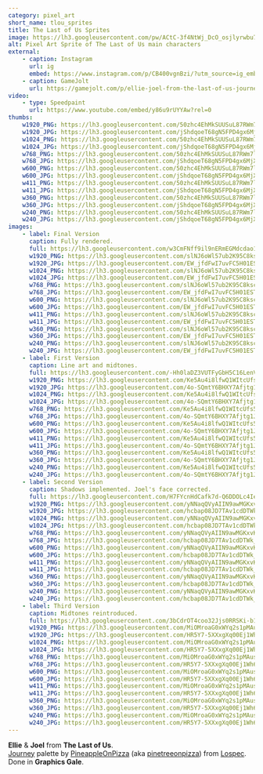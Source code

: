 ```yaml
---
category: pixel_art
short_name: tlou_sprites
title: The Last of Us Sprites
image: https://lh3.googleusercontent.com/pw/ACtC-3f4NtWj_DcO_osjlyrwbu7cqCXstJ8kx6XzE9xgn9WBwYVwzJJfIbKPMz_TyGSDzGzV2QO5IQGKJjwtiTlpcBhDkQBi4b5LN9o6SyN4xOHSUKiE6zy48IkjnB-QtT3mIgymm43EbKMDQEdFKQuw5heR=w1200-h630-no?authuser=0
alt: Pixel Art Sprite of The Last of Us main characters
external:
    - caption: Instagram
      url: ig
      embed: https://www.instagram.com/p/CB400vgnBzi/?utm_source=ig_embed&amp;utm_campaign=loading
    - caption: GameJolt
      url: https://gamejolt.com/p/ellie-joel-from-the-last-of-us-journey-palette-by-pineappl-nehgwsn8
video:
    - type: Speedpaint
      url: https://www.youtube.com/embed/y86u9rUYYAw?rel=0
thumbs:
    w1920_PNG: https://lh3.googleusercontent.com/50zhc4EhMkSUUSuL87RWm7lcZMii7EsZ9NxXSC3X1-f2BkOmzUhYiH62P5TWQUP6P1M_Btul5n9ddyUiJlvTXc9uiwsio6_H7zvrH9x-zFse7_sIzXZKIUK6_XWK7-PvmTzhkmls2w=w355
    w1920_JPG: https://lh3.googleusercontent.com/jShdqoeT68gN5FPD4gx6MjX_y7JraESmRzU6zqWQUeF46uVTB-Zf1mN07oF22i6du5tgpZSn7j5gVCWhFsM_GpFcD4DI9nh74GCrKb76h3vYdsIWxkp0JkAU0XTlelmLtOVf09PSmQ=w355
    w1024_PNG: https://lh3.googleusercontent.com/50zhc4EhMkSUUSuL87RWm7lcZMii7EsZ9NxXSC3X1-f2BkOmzUhYiH62P5TWQUP6P1M_Btul5n9ddyUiJlvTXc9uiwsio6_H7zvrH9x-zFse7_sIzXZKIUK6_XWK7-PvmTzhkmls2w=w284
    w1024_JPG: https://lh3.googleusercontent.com/jShdqoeT68gN5FPD4gx6MjX_y7JraESmRzU6zqWQUeF46uVTB-Zf1mN07oF22i6du5tgpZSn7j5gVCWhFsM_GpFcD4DI9nh74GCrKb76h3vYdsIWxkp0JkAU0XTlelmLtOVf09PSmQ=w284
    w768_PNG: https://lh3.googleusercontent.com/50zhc4EhMkSUUSuL87RWm7lcZMii7EsZ9NxXSC3X1-f2BkOmzUhYiH62P5TWQUP6P1M_Btul5n9ddyUiJlvTXc9uiwsio6_H7zvrH9x-zFse7_sIzXZKIUK6_XWK7-PvmTzhkmls2w=w213
    w768_JPG: https://lh3.googleusercontent.com/jShdqoeT68gN5FPD4gx6MjX_y7JraESmRzU6zqWQUeF46uVTB-Zf1mN07oF22i6du5tgpZSn7j5gVCWhFsM_GpFcD4DI9nh74GCrKb76h3vYdsIWxkp0JkAU0XTlelmLtOVf09PSmQ=w213
    w600_PNG: https://lh3.googleusercontent.com/50zhc4EhMkSUUSuL87RWm7lcZMii7EsZ9NxXSC3X1-f2BkOmzUhYiH62P5TWQUP6P1M_Btul5n9ddyUiJlvTXc9uiwsio6_H7zvrH9x-zFse7_sIzXZKIUK6_XWK7-PvmTzhkmls2w=w166
    w600_JPG: https://lh3.googleusercontent.com/jShdqoeT68gN5FPD4gx6MjX_y7JraESmRzU6zqWQUeF46uVTB-Zf1mN07oF22i6du5tgpZSn7j5gVCWhFsM_GpFcD4DI9nh74GCrKb76h3vYdsIWxkp0JkAU0XTlelmLtOVf09PSmQ=w166
    w411_PNG: https://lh3.googleusercontent.com/50zhc4EhMkSUUSuL87RWm7lcZMii7EsZ9NxXSC3X1-f2BkOmzUhYiH62P5TWQUP6P1M_Btul5n9ddyUiJlvTXc9uiwsio6_H7zvrH9x-zFse7_sIzXZKIUK6_XWK7-PvmTzhkmls2w=w114
    w411_JPG: https://lh3.googleusercontent.com/jShdqoeT68gN5FPD4gx6MjX_y7JraESmRzU6zqWQUeF46uVTB-Zf1mN07oF22i6du5tgpZSn7j5gVCWhFsM_GpFcD4DI9nh74GCrKb76h3vYdsIWxkp0JkAU0XTlelmLtOVf09PSmQ=w114
    w360_PNG: https://lh3.googleusercontent.com/50zhc4EhMkSUUSuL87RWm7lcZMii7EsZ9NxXSC3X1-f2BkOmzUhYiH62P5TWQUP6P1M_Btul5n9ddyUiJlvTXc9uiwsio6_H7zvrH9x-zFse7_sIzXZKIUK6_XWK7-PvmTzhkmls2w=w100
    w360_JPG: https://lh3.googleusercontent.com/jShdqoeT68gN5FPD4gx6MjX_y7JraESmRzU6zqWQUeF46uVTB-Zf1mN07oF22i6du5tgpZSn7j5gVCWhFsM_GpFcD4DI9nh74GCrKb76h3vYdsIWxkp0JkAU0XTlelmLtOVf09PSmQ=w100
    w240_PNG: https://lh3.googleusercontent.com/50zhc4EhMkSUUSuL87RWm7lcZMii7EsZ9NxXSC3X1-f2BkOmzUhYiH62P5TWQUP6P1M_Btul5n9ddyUiJlvTXc9uiwsio6_H7zvrH9x-zFse7_sIzXZKIUK6_XWK7-PvmTzhkmls2w=w66
    w240_JPG: https://lh3.googleusercontent.com/jShdqoeT68gN5FPD4gx6MjX_y7JraESmRzU6zqWQUeF46uVTB-Zf1mN07oF22i6du5tgpZSn7j5gVCWhFsM_GpFcD4DI9nh74GCrKb76h3vYdsIWxkp0JkAU0XTlelmLtOVf09PSmQ=w66
images:
    - label: Final Version
      caption: Fully rendered.
      full: https://lh3.googleusercontent.com/w3CmFNff9il9nERmEGMdcdao1a8fwYzbLm4IyBCQ4owRraiN-jsCFFH_xpaqGLGsz2djBGlGdaiZ-PtLebcn2pvyANPqyLIgHBadzbdeQzGjZwv9BXGJMaUOYfrNoAGZT-KQOARanw=w1080-h1080
      w1920_PNG: https://lh3.googleusercontent.com/slNJ6oWl57ub2K95C8kscw4FStY29BESb6emLDz6znj2_TSxmHur3XDfC3XFO0DtAAehm8tjQZ04raXBskCSf_ZtF2njwlyPC7rF1XEmKEcCZR4pmZxXEJnbMCvTbudSiUkQvDWu6w=w850
      w1920_JPG: https://lh3.googleusercontent.com/EW_jfdFwI7uvFC5H01ESTP1LbTNKyZN3kuQ1ReH7Qf-MOqorEeJL5BvVhtJjfSTtVElMw51TWpefGsfVUe6U7LuOy65IkDiL7vTOZmhGE6NlasDnFPCpLzR1Exl7apHsFs3GVTz4YQ=w850
      w1024_PNG: https://lh3.googleusercontent.com/slNJ6oWl57ub2K95C8kscw4FStY29BESb6emLDz6znj2_TSxmHur3XDfC3XFO0DtAAehm8tjQZ04raXBskCSf_ZtF2njwlyPC7rF1XEmKEcCZR4pmZxXEJnbMCvTbudSiUkQvDWu6w=w711
      w1024_JPG: https://lh3.googleusercontent.com/EW_jfdFwI7uvFC5H01ESTP1LbTNKyZN3kuQ1ReH7Qf-MOqorEeJL5BvVhtJjfSTtVElMw51TWpefGsfVUe6U7LuOy65IkDiL7vTOZmhGE6NlasDnFPCpLzR1Exl7apHsFs3GVTz4YQ=w711
      w768_PNG: https://lh3.googleusercontent.com/slNJ6oWl57ub2K95C8kscw4FStY29BESb6emLDz6znj2_TSxmHur3XDfC3XFO0DtAAehm8tjQZ04raXBskCSf_ZtF2njwlyPC7rF1XEmKEcCZR4pmZxXEJnbMCvTbudSiUkQvDWu6w=w533
      w768_JPG: https://lh3.googleusercontent.com/EW_jfdFwI7uvFC5H01ESTP1LbTNKyZN3kuQ1ReH7Qf-MOqorEeJL5BvVhtJjfSTtVElMw51TWpefGsfVUe6U7LuOy65IkDiL7vTOZmhGE6NlasDnFPCpLzR1Exl7apHsFs3GVTz4YQ=w533
      w600_PNG: https://lh3.googleusercontent.com/slNJ6oWl57ub2K95C8kscw4FStY29BESb6emLDz6znj2_TSxmHur3XDfC3XFO0DtAAehm8tjQZ04raXBskCSf_ZtF2njwlyPC7rF1XEmKEcCZR4pmZxXEJnbMCvTbudSiUkQvDWu6w=w416
      w600_JPG: https://lh3.googleusercontent.com/EW_jfdFwI7uvFC5H01ESTP1LbTNKyZN3kuQ1ReH7Qf-MOqorEeJL5BvVhtJjfSTtVElMw51TWpefGsfVUe6U7LuOy65IkDiL7vTOZmhGE6NlasDnFPCpLzR1Exl7apHsFs3GVTz4YQ=w416
      w411_PNG: https://lh3.googleusercontent.com/slNJ6oWl57ub2K95C8kscw4FStY29BESb6emLDz6znj2_TSxmHur3XDfC3XFO0DtAAehm8tjQZ04raXBskCSf_ZtF2njwlyPC7rF1XEmKEcCZR4pmZxXEJnbMCvTbudSiUkQvDWu6w=w285
      w411_JPG: https://lh3.googleusercontent.com/EW_jfdFwI7uvFC5H01ESTP1LbTNKyZN3kuQ1ReH7Qf-MOqorEeJL5BvVhtJjfSTtVElMw51TWpefGsfVUe6U7LuOy65IkDiL7vTOZmhGE6NlasDnFPCpLzR1Exl7apHsFs3GVTz4YQ=w285
      w360_PNG: https://lh3.googleusercontent.com/slNJ6oWl57ub2K95C8kscw4FStY29BESb6emLDz6znj2_TSxmHur3XDfC3XFO0DtAAehm8tjQZ04raXBskCSf_ZtF2njwlyPC7rF1XEmKEcCZR4pmZxXEJnbMCvTbudSiUkQvDWu6w=w250
      w360_JPG: https://lh3.googleusercontent.com/EW_jfdFwI7uvFC5H01ESTP1LbTNKyZN3kuQ1ReH7Qf-MOqorEeJL5BvVhtJjfSTtVElMw51TWpefGsfVUe6U7LuOy65IkDiL7vTOZmhGE6NlasDnFPCpLzR1Exl7apHsFs3GVTz4YQ=w250
      w240_PNG: https://lh3.googleusercontent.com/slNJ6oWl57ub2K95C8kscw4FStY29BESb6emLDz6znj2_TSxmHur3XDfC3XFO0DtAAehm8tjQZ04raXBskCSf_ZtF2njwlyPC7rF1XEmKEcCZR4pmZxXEJnbMCvTbudSiUkQvDWu6w=w166
      w240_JPG: https://lh3.googleusercontent.com/EW_jfdFwI7uvFC5H01ESTP1LbTNKyZN3kuQ1ReH7Qf-MOqorEeJL5BvVhtJjfSTtVElMw51TWpefGsfVUe6U7LuOy65IkDiL7vTOZmhGE6NlasDnFPCpLzR1Exl7apHsFs3GVTz4YQ=w166
    - label: First Version
      caption: Line art and midtones.
      full: https://lh3.googleusercontent.com/-Hh0laDZ3VUTFyGbH5C16LenVZ4uKC1-rsKL3XZE5ytyJHT3lUsFoaoOe3HSGg_qIS8QqKMguZDkE5nhu9UTJjxM9ptywSSRRkNdsw2Gsgyd66Q_uIVKh9RWaEP8zY_ZyorS6icJeA=w1080-h1080
      w1920_PNG: https://lh3.googleusercontent.com/Ke5Au4i8lfwQ1WItcUfs5X4d5jbvZ-ME1lRq8e0NXru108eGw_BvTmFPdlEOTbXctUHawETYDCt4ffpp5ciI9TgIY3xzTChrMkgo_fW-L86SmC_d2U2-kL-CRwyA4rlB7cGjsB5VDg=w850
      w1920_JPG: https://lh3.googleusercontent.com/4o-SQmtY6BHXY7Afjtg1J27R4IgHBiS9zGaTvnbNlOzc08gPQhluBG2WYCy-hMPCfheUjzjKaMkqOObIqzvx7ViyM2FjrtIFwUsFxxLWFe4LCTEV14eUAEiidw47yKvFI9g3udfguQ=w850
      w1024_PNG: https://lh3.googleusercontent.com/Ke5Au4i8lfwQ1WItcUfs5X4d5jbvZ-ME1lRq8e0NXru108eGw_BvTmFPdlEOTbXctUHawETYDCt4ffpp5ciI9TgIY3xzTChrMkgo_fW-L86SmC_d2U2-kL-CRwyA4rlB7cGjsB5VDg=w711
      w1024_JPG: https://lh3.googleusercontent.com/4o-SQmtY6BHXY7Afjtg1J27R4IgHBiS9zGaTvnbNlOzc08gPQhluBG2WYCy-hMPCfheUjzjKaMkqOObIqzvx7ViyM2FjrtIFwUsFxxLWFe4LCTEV14eUAEiidw47yKvFI9g3udfguQ=w711
      w768_PNG: https://lh3.googleusercontent.com/Ke5Au4i8lfwQ1WItcUfs5X4d5jbvZ-ME1lRq8e0NXru108eGw_BvTmFPdlEOTbXctUHawETYDCt4ffpp5ciI9TgIY3xzTChrMkgo_fW-L86SmC_d2U2-kL-CRwyA4rlB7cGjsB5VDg=w533
      w768_JPG: https://lh3.googleusercontent.com/4o-SQmtY6BHXY7Afjtg1J27R4IgHBiS9zGaTvnbNlOzc08gPQhluBG2WYCy-hMPCfheUjzjKaMkqOObIqzvx7ViyM2FjrtIFwUsFxxLWFe4LCTEV14eUAEiidw47yKvFI9g3udfguQ=w533
      w600_PNG: https://lh3.googleusercontent.com/Ke5Au4i8lfwQ1WItcUfs5X4d5jbvZ-ME1lRq8e0NXru108eGw_BvTmFPdlEOTbXctUHawETYDCt4ffpp5ciI9TgIY3xzTChrMkgo_fW-L86SmC_d2U2-kL-CRwyA4rlB7cGjsB5VDg=w416
      w600_JPG: https://lh3.googleusercontent.com/4o-SQmtY6BHXY7Afjtg1J27R4IgHBiS9zGaTvnbNlOzc08gPQhluBG2WYCy-hMPCfheUjzjKaMkqOObIqzvx7ViyM2FjrtIFwUsFxxLWFe4LCTEV14eUAEiidw47yKvFI9g3udfguQ=w416
      w411_PNG: https://lh3.googleusercontent.com/Ke5Au4i8lfwQ1WItcUfs5X4d5jbvZ-ME1lRq8e0NXru108eGw_BvTmFPdlEOTbXctUHawETYDCt4ffpp5ciI9TgIY3xzTChrMkgo_fW-L86SmC_d2U2-kL-CRwyA4rlB7cGjsB5VDg=w285
      w411_JPG: https://lh3.googleusercontent.com/4o-SQmtY6BHXY7Afjtg1J27R4IgHBiS9zGaTvnbNlOzc08gPQhluBG2WYCy-hMPCfheUjzjKaMkqOObIqzvx7ViyM2FjrtIFwUsFxxLWFe4LCTEV14eUAEiidw47yKvFI9g3udfguQ=w285
      w360_PNG: https://lh3.googleusercontent.com/Ke5Au4i8lfwQ1WItcUfs5X4d5jbvZ-ME1lRq8e0NXru108eGw_BvTmFPdlEOTbXctUHawETYDCt4ffpp5ciI9TgIY3xzTChrMkgo_fW-L86SmC_d2U2-kL-CRwyA4rlB7cGjsB5VDg=w250
      w360_JPG: https://lh3.googleusercontent.com/4o-SQmtY6BHXY7Afjtg1J27R4IgHBiS9zGaTvnbNlOzc08gPQhluBG2WYCy-hMPCfheUjzjKaMkqOObIqzvx7ViyM2FjrtIFwUsFxxLWFe4LCTEV14eUAEiidw47yKvFI9g3udfguQ=w250
      w240_PNG: https://lh3.googleusercontent.com/Ke5Au4i8lfwQ1WItcUfs5X4d5jbvZ-ME1lRq8e0NXru108eGw_BvTmFPdlEOTbXctUHawETYDCt4ffpp5ciI9TgIY3xzTChrMkgo_fW-L86SmC_d2U2-kL-CRwyA4rlB7cGjsB5VDg=w166
      w240_JPG: https://lh3.googleusercontent.com/4o-SQmtY6BHXY7Afjtg1J27R4IgHBiS9zGaTvnbNlOzc08gPQhluBG2WYCy-hMPCfheUjzjKaMkqOObIqzvx7ViyM2FjrtIFwUsFxxLWFe4LCTEV14eUAEiidw47yKvFI9g3udfguQ=w166
    - label: Second Version
      caption: Shadows implemented. Joel's face corrected.
      full: https://lh3.googleusercontent.com/H7FYcnHdCafk7d-Q6DDOLc4IelNNZUb3fHHzsDR9sCa7WiTH65D0kTyShkrawWwtOfh1pguX_f7G1wu3cWydLoxeVGZw_hsFzyyDuR6EyBSJyRvR3M01GnttcwQ15eGDsXkg_kLYEw=w1080-h1080
      w1920_PNG: https://lh3.googleusercontent.com/yNNaqQVyAIIN9awMGKxvKLOwuWiJH3ELATfgk4NEd3Ac_F7dQCj1gfyajT46aUzlNhYRg5GLZr8ESio3-MKtQ5ZUd1G9T4iadZ63NNftEWbHjFeQwTHCfJ59_m3T994aELLaqJYI_g=w850
      w1920_JPG: https://lh3.googleusercontent.com/hcbap08JD7TAv1cdDTWk_2CqyLk-uz7ElnlvYMg6c5VxR4aUd0cZ6Ax8EQk3fg5gaj-44AgKOqTI-5T3QnvL_IX_iHENXrj88T65PhwuxEK_9r-SIx9eWsGftsaB9RXTlpLtFydt-A=w850
      w1024_PNG: https://lh3.googleusercontent.com/yNNaqQVyAIIN9awMGKxvKLOwuWiJH3ELATfgk4NEd3Ac_F7dQCj1gfyajT46aUzlNhYRg5GLZr8ESio3-MKtQ5ZUd1G9T4iadZ63NNftEWbHjFeQwTHCfJ59_m3T994aELLaqJYI_g=w711
      w1024_JPG: https://lh3.googleusercontent.com/hcbap08JD7TAv1cdDTWk_2CqyLk-uz7ElnlvYMg6c5VxR4aUd0cZ6Ax8EQk3fg5gaj-44AgKOqTI-5T3QnvL_IX_iHENXrj88T65PhwuxEK_9r-SIx9eWsGftsaB9RXTlpLtFydt-A=w711
      w768_PNG: https://lh3.googleusercontent.com/yNNaqQVyAIIN9awMGKxvKLOwuWiJH3ELATfgk4NEd3Ac_F7dQCj1gfyajT46aUzlNhYRg5GLZr8ESio3-MKtQ5ZUd1G9T4iadZ63NNftEWbHjFeQwTHCfJ59_m3T994aELLaqJYI_g=w533
      w768_JPG: https://lh3.googleusercontent.com/hcbap08JD7TAv1cdDTWk_2CqyLk-uz7ElnlvYMg6c5VxR4aUd0cZ6Ax8EQk3fg5gaj-44AgKOqTI-5T3QnvL_IX_iHENXrj88T65PhwuxEK_9r-SIx9eWsGftsaB9RXTlpLtFydt-A=w533
      w600_PNG: https://lh3.googleusercontent.com/yNNaqQVyAIIN9awMGKxvKLOwuWiJH3ELATfgk4NEd3Ac_F7dQCj1gfyajT46aUzlNhYRg5GLZr8ESio3-MKtQ5ZUd1G9T4iadZ63NNftEWbHjFeQwTHCfJ59_m3T994aELLaqJYI_g=w416
      w600_JPG: https://lh3.googleusercontent.com/hcbap08JD7TAv1cdDTWk_2CqyLk-uz7ElnlvYMg6c5VxR4aUd0cZ6Ax8EQk3fg5gaj-44AgKOqTI-5T3QnvL_IX_iHENXrj88T65PhwuxEK_9r-SIx9eWsGftsaB9RXTlpLtFydt-A=w416
      w411_PNG: https://lh3.googleusercontent.com/yNNaqQVyAIIN9awMGKxvKLOwuWiJH3ELATfgk4NEd3Ac_F7dQCj1gfyajT46aUzlNhYRg5GLZr8ESio3-MKtQ5ZUd1G9T4iadZ63NNftEWbHjFeQwTHCfJ59_m3T994aELLaqJYI_g=w285
      w411_JPG: https://lh3.googleusercontent.com/hcbap08JD7TAv1cdDTWk_2CqyLk-uz7ElnlvYMg6c5VxR4aUd0cZ6Ax8EQk3fg5gaj-44AgKOqTI-5T3QnvL_IX_iHENXrj88T65PhwuxEK_9r-SIx9eWsGftsaB9RXTlpLtFydt-A=w285
      w360_PNG: https://lh3.googleusercontent.com/yNNaqQVyAIIN9awMGKxvKLOwuWiJH3ELATfgk4NEd3Ac_F7dQCj1gfyajT46aUzlNhYRg5GLZr8ESio3-MKtQ5ZUd1G9T4iadZ63NNftEWbHjFeQwTHCfJ59_m3T994aELLaqJYI_g=w250
      w360_JPG: https://lh3.googleusercontent.com/hcbap08JD7TAv1cdDTWk_2CqyLk-uz7ElnlvYMg6c5VxR4aUd0cZ6Ax8EQk3fg5gaj-44AgKOqTI-5T3QnvL_IX_iHENXrj88T65PhwuxEK_9r-SIx9eWsGftsaB9RXTlpLtFydt-A=w250
      w240_PNG: https://lh3.googleusercontent.com/yNNaqQVyAIIN9awMGKxvKLOwuWiJH3ELATfgk4NEd3Ac_F7dQCj1gfyajT46aUzlNhYRg5GLZr8ESio3-MKtQ5ZUd1G9T4iadZ63NNftEWbHjFeQwTHCfJ59_m3T994aELLaqJYI_g=w166
      w240_JPG: https://lh3.googleusercontent.com/hcbap08JD7TAv1cdDTWk_2CqyLk-uz7ElnlvYMg6c5VxR4aUd0cZ6Ax8EQk3fg5gaj-44AgKOqTI-5T3QnvL_IX_iHENXrj88T65PhwuxEK_9r-SIx9eWsGftsaB9RXTlpLtFydt-A=w166
    - label: Third Version
      caption: Midtones reintroduced.
      full: https://lh3.googleusercontent.com/3bCdrOT4coo32Jjs0RRSKi-b1iXPaqJFPtsNMe_FRWaZQeOQZRP2VK79iAqjzLeSD2mrkuSTGyEcmUeXx8_xSgDbsQutS-IUbw5cS8OCCbGbvIlR4kulBYpsDOCWPREverX8LrJxhQ=w1080-h1080
      w1920_PNG: https://lh3.googleusercontent.com/MiOMroaG0xWYq2s1pMAushcyfjBXaTQsnmTSKYk0kBlk9TmlVlGUtDmGEiC2dFZB3LsbopALHjSZAns6TfDG8WOICv0KvyN51_rVmVUKvptHZ4E6pwkIPGOLOsSAiYFKizI-shUowQ=w850
      w1920_JPG: https://lh3.googleusercontent.com/HR5Y7-5XXxgXq00Ej1Wh6FHIo9P3fLD8j0z27A2vHQr6py1qEWY39EyeO1bgtPMncG3Hl8HL2TkSjYxWn8SQpQkJObdL3hkGfOFBI42-xdlqShq8WmfNgN5whl-jK3EheT3-3vL-7w=w850
      w1024_PNG: https://lh3.googleusercontent.com/MiOMroaG0xWYq2s1pMAushcyfjBXaTQsnmTSKYk0kBlk9TmlVlGUtDmGEiC2dFZB3LsbopALHjSZAns6TfDG8WOICv0KvyN51_rVmVUKvptHZ4E6pwkIPGOLOsSAiYFKizI-shUowQ=w711
      w1024_JPG: https://lh3.googleusercontent.com/HR5Y7-5XXxgXq00Ej1Wh6FHIo9P3fLD8j0z27A2vHQr6py1qEWY39EyeO1bgtPMncG3Hl8HL2TkSjYxWn8SQpQkJObdL3hkGfOFBI42-xdlqShq8WmfNgN5whl-jK3EheT3-3vL-7w=w711
      w768_PNG: https://lh3.googleusercontent.com/MiOMroaG0xWYq2s1pMAushcyfjBXaTQsnmTSKYk0kBlk9TmlVlGUtDmGEiC2dFZB3LsbopALHjSZAns6TfDG8WOICv0KvyN51_rVmVUKvptHZ4E6pwkIPGOLOsSAiYFKizI-shUowQ=w533
      w768_JPG: https://lh3.googleusercontent.com/HR5Y7-5XXxgXq00Ej1Wh6FHIo9P3fLD8j0z27A2vHQr6py1qEWY39EyeO1bgtPMncG3Hl8HL2TkSjYxWn8SQpQkJObdL3hkGfOFBI42-xdlqShq8WmfNgN5whl-jK3EheT3-3vL-7w=w533
      w600_PNG: https://lh3.googleusercontent.com/MiOMroaG0xWYq2s1pMAushcyfjBXaTQsnmTSKYk0kBlk9TmlVlGUtDmGEiC2dFZB3LsbopALHjSZAns6TfDG8WOICv0KvyN51_rVmVUKvptHZ4E6pwkIPGOLOsSAiYFKizI-shUowQ=w416
      w600_JPG: https://lh3.googleusercontent.com/HR5Y7-5XXxgXq00Ej1Wh6FHIo9P3fLD8j0z27A2vHQr6py1qEWY39EyeO1bgtPMncG3Hl8HL2TkSjYxWn8SQpQkJObdL3hkGfOFBI42-xdlqShq8WmfNgN5whl-jK3EheT3-3vL-7w=w416
      w411_PNG: https://lh3.googleusercontent.com/MiOMroaG0xWYq2s1pMAushcyfjBXaTQsnmTSKYk0kBlk9TmlVlGUtDmGEiC2dFZB3LsbopALHjSZAns6TfDG8WOICv0KvyN51_rVmVUKvptHZ4E6pwkIPGOLOsSAiYFKizI-shUowQ=w285
      w411_JPG: https://lh3.googleusercontent.com/HR5Y7-5XXxgXq00Ej1Wh6FHIo9P3fLD8j0z27A2vHQr6py1qEWY39EyeO1bgtPMncG3Hl8HL2TkSjYxWn8SQpQkJObdL3hkGfOFBI42-xdlqShq8WmfNgN5whl-jK3EheT3-3vL-7w=w285
      w360_PNG: https://lh3.googleusercontent.com/MiOMroaG0xWYq2s1pMAushcyfjBXaTQsnmTSKYk0kBlk9TmlVlGUtDmGEiC2dFZB3LsbopALHjSZAns6TfDG8WOICv0KvyN51_rVmVUKvptHZ4E6pwkIPGOLOsSAiYFKizI-shUowQ=w250
      w360_JPG: https://lh3.googleusercontent.com/HR5Y7-5XXxgXq00Ej1Wh6FHIo9P3fLD8j0z27A2vHQr6py1qEWY39EyeO1bgtPMncG3Hl8HL2TkSjYxWn8SQpQkJObdL3hkGfOFBI42-xdlqShq8WmfNgN5whl-jK3EheT3-3vL-7w=w250
      w240_PNG: https://lh3.googleusercontent.com/MiOMroaG0xWYq2s1pMAushcyfjBXaTQsnmTSKYk0kBlk9TmlVlGUtDmGEiC2dFZB3LsbopALHjSZAns6TfDG8WOICv0KvyN51_rVmVUKvptHZ4E6pwkIPGOLOsSAiYFKizI-shUowQ=w166
      w240_JPG: https://lh3.googleusercontent.com/HR5Y7-5XXxgXq00Ej1Wh6FHIo9P3fLD8j0z27A2vHQr6py1qEWY39EyeO1bgtPMncG3Hl8HL2TkSjYxWn8SQpQkJObdL3hkGfOFBI42-xdlqShq8WmfNgN5whl-jK3EheT3-3vL-7w=w166
---
```


**Ellie** & **Joel** from **The Last of Us**.  
[Journey](https://lospec.com/palette-list/journey) palette by [PineappleOnPizza](https://lospec.com/pinetreepizza) (aka [pinetreeonpizza](https://www.instagram.com/pinetreeonpizza/)) from [Lospec](https://lospec.com/).  
Done in **Graphics Gale**.

